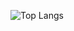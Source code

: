 ![Top Langs](https://github-readme-stats.vercel.app/api/top-langs/?username=akirakani-kei&layout=compact&theme=dark&hide=vim%20script)
